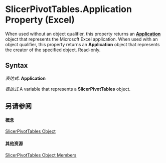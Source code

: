 
# SlicerPivotTables.Application Property (Excel)

When used without an object qualifier, this property returns an  **[Application](19b73597-5cf9-4f56-8227-b5211f657f6f.md)** object that represents the Microsoft Excel application. When used with an object qualifier, this property returns an **Application** object that represents the creator of the specified object. Read-only.


## Syntax

 _表达式_. **Application**

 _表达式_ A variable that represents a **SlicerPivotTables** object.


## 另请参阅


#### 概念


[SlicerPivotTables Object](8302dc8a-3845-12b0-f88e-761f104f1dcc.md)
#### 其他资源


[SlicerPivotTables Object Members](http://msdn.microsoft.com/library/97660807-e5e8-dcdd-1338-5b89dff1e189%28Office.15%29.aspx)